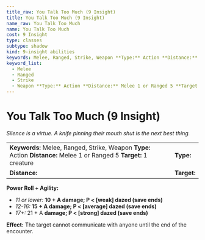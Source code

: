 ```yaml
---
title_raw: You Talk Too Much (9 Insight)
title: You Talk Too Much (9 Insight)
name_raw: You Talk Too Much
name: You Talk Too Much
cost: 9 Insight
type: classes
subtype: shadow
kind: 9-insight abilities
keywords: Melee, Ranged, Strike, Weapon **Type:** Action **Distance:** Melee 1 or Ranged 5 **Target:** 1 creature
keyword_list:
  - Melee
  - Ranged
  - Strike
  - Weapon **Type:** Action **Distance:** Melee 1 or Ranged 5 **Target:** 1 creature
---
```


# You Talk Too Much (9 Insight)

*Silence is a virtue. A knife pinning their mouth shut is the next best thing.*

|                                                                                                                       |             |
| :-------------------------------------------------------------------------------------------------------------------- | :---------- |
| **Keywords:** Melee, Ranged, Strike, Weapon **Type:** Action **Distance:** Melee 1 or Ranged 5 **Target:** 1 creature | **Type:**   |
| **Distance:**                                                                                                         | **Target:** |

**Power Roll + Agility:**

- *11 or lower:* **10 + A damage; P \< \[weak\] dazed (save ends)**
- *12-16:* **15 + A damage; P \< \[average\] dazed (save ends)**
- *17+:* 21 + A **damage; P \< \[strong\] dazed (save ends)**

**Effect:** The target cannot communicate with anyone until the end of the encounter.
